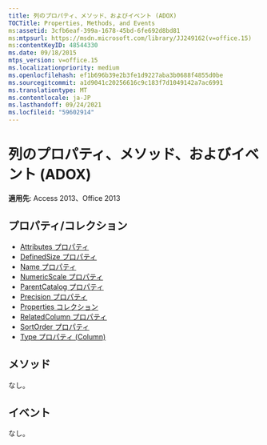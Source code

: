 ```yaml
---
title: 列のプロパティ、メソッド、およびイベント (ADOX)
TOCTitle: Properties, Methods, and Events
ms:assetid: 3cfb6eaf-399a-1678-45bd-6fe692d8bd81
ms:mtpsurl: https://msdn.microsoft.com/library/JJ249162(v=office.15)
ms:contentKeyID: 48544330
ms.date: 09/18/2015
mtps_version: v=office.15
ms.localizationpriority: medium
ms.openlocfilehash: ef1b696b39e2b3fe1d9227aba3b0688f4855d0be
ms.sourcegitcommit: a1d9041c20256616c9c183f7d1049142a7ac6991
ms.translationtype: MT
ms.contentlocale: ja-JP
ms.lasthandoff: 09/24/2021
ms.locfileid: "59602914"
---
```

# <a name="column-properties-methods-and-events-adox"></a>列のプロパティ、メソッド、およびイベント (ADOX)

**適用先**: Access 2013、Office 2013


## <a name="propertiescollections"></a>プロパティ/コレクション

- [Attributes プロパティ](attributes-property-adox.md)
- [DefinedSize プロパティ](definedsize-property-adox.md)
- [Name プロパティ](name-property-adox.md)
- [NumericScale プロパティ](numericscale-property-adox.md)
- [ParentCatalog プロパティ](parentcatalog-property-adox.md)
- [Precision プロパティ](precision-property-adox.md)
- [Properties コレクション](properties-collection-ado.md)
- [RelatedColumn プロパティ](relatedcolumn-property-adox.md)
- [SortOrder プロパティ](sortorder-property-adox.md)
- [Type プロパティ (Column)](https://docs.microsoft.com/office/vba/access/concepts/miscellaneous/type-property-columnadox)

## <a name="methods"></a>メソッド

なし。

## <a name="events"></a>イベント

なし。

